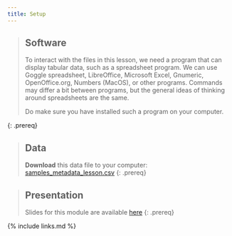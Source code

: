 ```yaml
---
title: Setup
---
```

> ## Software
>
> To interact with the files in this lesson, we need a program that can display tabular data, such as a spreadsheet program. We can use Goggle spreadsheet, LibreOffice, Microsoft Excel, Gnumeric, OpenOffice.org, Numbers (MacOS), or other programs. Commands may differ a bit between programs, but the general ideas of thinking around spreadsheets are the same.
>
> Do make sure you have installed such a program on your computer.
>
{: .prereq}

> ## Data
>
> **Download** this data file to your computer: [samples_metadata_lesson.csv](files/samples_metadata_lesson.csv)
{: .prereq}

> ## Presentation
>
> Slides for this module are available [here](files/module-metadata-dm-practices.pdf)
{: .prereq}

{% include links.md %}
